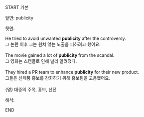 START
기본

앞면:
publicity


뒷면:
<div>He tried to avoid unwanted <b>publicity</b> after the controversy. </div><div>그 논란 이후 그는 원치 않는 노출을 피하려고 했어요.<br></div><div><br></div><div>The movie gained a lot of <b>publicity </b>from the scandal.<br></div><div>그 영화는 스캔들로 인해 널리 알려졌다.<br></div><div><br></div><div>They hired a PR team to enhance <b>publicity</b> for their new product. </div><div>그들은 신제품 홍보를 강화하기 위해 홍보팀을 고용했어요.<br></div><div><br></div><div>{명} 대중의 주목, 홍보, 선전<br></div>


해석:

END